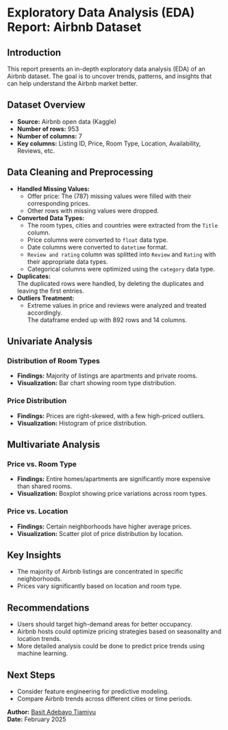 # Exploratory Data Analysis (EDA) Report: Airbnb Dataset

## Introduction  
This report presents an in-depth exploratory data analysis (EDA) of an Airbnb dataset. The goal is to uncover trends, patterns, and insights that can help understand the Airbnb market better.

## Dataset Overview  
- **Source:** Airbnb open data (Kaggle)  
- **Number of rows:** 953  
- **Number of columns:** 7  
- **Key columns:** Listing ID, Price, Room Type, Location, Availability, Reviews, etc.

## Data Cleaning and Preprocessing  
- **Handled Missing Values:**  
  - Offer price: The (787) missing values were filled with their corresponding prices.  
  - Other rows with missing values were dropped.  
- **Converted Data Types:**  
  - The room types, cities and countries were extracted from the `Title` column.  
  - Price columns were converted to `float` data type.  
  - Date columns were converted to `datetime` format.  
  - `Review and rating` column was splitted into `Review` and `Rating` with their appropriate data types.  
  - Categorical columns were optimized using the `category` data type.  
- **Duplicates:**  
  The duplicated rows were handled, by deleting the duplicates and leaving the first entries.  
- **Outliers Treatment:**  
  - Extreme values in price and reviews were analyzed and treated accordingly.  
The dataframe ended up with 892 rows and 14 columns.

## Univariate Analysis  
### Distribution of Room Types  
- **Findings:** Majority of listings are apartments and private rooms.  
- **Visualization:** Bar chart showing room type distribution.

### Price Distribution  
- **Findings:** Prices are right-skewed, with a few high-priced outliers.  
- **Visualization:** Histogram of price distribution.

## Multivariate Analysis  
### Price vs. Room Type  
- **Findings:** Entire homes/apartments are significantly more expensive than shared rooms.  
- **Visualization:** Boxplot showing price variations across room types.

### Price vs. Location  
- **Findings:** Certain neighborhoods have higher average prices.  
- **Visualization:** Scatter plot of price distribution by location.

## Key Insights  
- The majority of Airbnb listings are concentrated in specific neighborhoods.  
- Prices vary significantly based on location and room type.

## Recommendations  
- Users should target high-demand areas for better occupancy.  
- Airbnb hosts could optimize pricing strategies based on seasonality and location trends.  
- More detailed analysis could be done to predict price trends using machine learning.

## Next Steps  
- Consider feature engineering for predictive modeling.  
- Compare Airbnb trends across different cities or time periods.

**Author:** [Basit Adebayo Tiamiyu](https://github.com/lucid-bbayo)    
**Date:** February 2025

